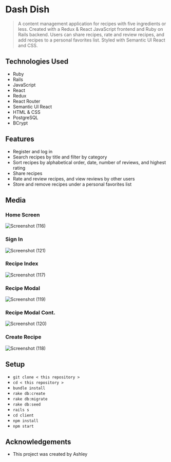 # Dash Dish
> A content management application for recipes with five ingredients or less. Created with a Redux & React JavaScript frontend and Ruby on Rails backend. Users can share recipes, rate and review recipes, and add recipes to a personal favorites list. Styled with Semantic UI React and CSS.

## Technologies Used
- Ruby 
- Rails
- JavaScript
- React
- Redux
- React Router
- Semantic UI React
- HTML & CSS
- PostgreSQL 
- BCrypt

## Features
- Register and log in
- Search recipes by title and filter by category 
- Sort recipes by alphabetical order, date, number of reviews, and highest rating
- Share recipes 
- Rate and review recipes, and view reviews by other users
- Store and remove recipes under a personal favorites list

## Media  
### Home Screen
![Screenshot (116)](https://github.com/ashhhlynn/recipe-manager/assets/84604278/52102e03-6e67-4c02-a069-d92057fdd744)

### Sign In
![Screenshot (121)](https://github.com/ashhhlynn/recipe-manager/assets/84604278/5a806e2f-3442-4c7a-aa6b-eef09f1308bb)

### Recipe Index
![Screenshot (117)](https://github.com/ashhhlynn/recipe-manager/assets/84604278/77571880-7f9a-4e19-bf8f-77234ffeb0d1)

### Recipe Modal
![Screenshot (119)](https://github.com/ashhhlynn/recipe-manager/assets/84604278/82140815-6cdd-4bb2-9f3a-d625d70791b7)

### Recipe Modal Cont.
![Screenshot (120)](https://github.com/ashhhlynn/recipe-manager/assets/84604278/69516b3a-c55b-46ee-9665-ec7cc6695f72)

### Create Recipe
![Screenshot (118)](https://github.com/ashhhlynn/recipe-manager/assets/84604278/47a2c4bb-d04a-4d46-8f17-5632be6d4487)

## Setup
- ` git clone < this repository > `
- ` cd < this repository > `
- ` bundle install `
- ` rake db:create `
- ` rake db:migrate `
- ` rake db:seed `
- ` rails s `
- ` cd client `
- ` npm install `
- ` npm start `

## Acknowledgements
- This project was created by Ashley
